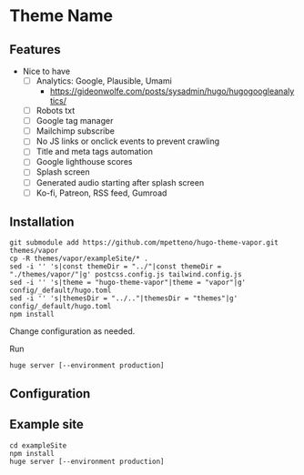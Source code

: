 # Theme Name

## Features
- Nice to have
    - [ ] Analytics: Google, Plausible, Umami
        - https://gideonwolfe.com/posts/sysadmin/hugo/hugogoogleanalytics/
    - [ ] Robots txt
    - [ ] Google tag manager
    - [ ] Mailchimp subscribe
    - [ ] No JS links or onclick events to prevent crawling
    - [ ] Title and meta tags automation
    - [ ] Google lighthouse scores
    - [ ] Splash screen
    - [ ] Generated audio starting after splash screen
    - [ ] Ko-fi, Patreon, RSS feed, Gumroad

## Installation
```
git submodule add https://github.com/mpetteno/hugo-theme-vapor.git themes/vapor
cp -R themes/vapor/exampleSite/* .
sed -i '' 's|const themeDir = "../"|const themeDir = "./themes/vapor/"|g' postcss.config.js tailwind.config.js
sed -i '' 's|theme = "hugo-theme-vapor"|theme = "vapor"|g' config/_default/hugo.toml
sed -i '' 's|themesDir = "../.."|themesDir = "themes"|g' config/_default/hugo.toml
npm install
```
Change configuration as needed.

Run
```
huge server [--environment production]
```

## Configuration

## Example site
```
cd exampleSite
npm install
huge server [--environment production]
```
